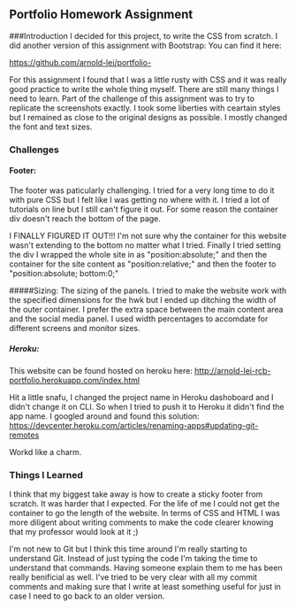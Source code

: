 ## Portfolio Homework Assignment
###Introduction
I decided for this project, to write the CSS from scratch. I did another version of this assignment with Bootstrap: You can find it here:

https://github.com/arnold-lei/portfolio-

For this assignment I found that I was a little rusty with CSS and it was really good practice to write the whole thing myself. There are still many things I need to learn. Part of the challenge of this assignment was to try to replicate the screenshots exactly. I took some liberties with ceartain styles but I remained as close to the original designs as possible. I mostly changed the font and text sizes. 

### Challenges

#### Footer:
The footer was paticularly challenging. I tried for a very long time to do it with pure CSS but I felt like I was getting no where with it. I tried a lot of tutorials on line but I still can't figure it out. For some reason the container div doesn't reach the bottom of the page.

I FINALLY FIGURED IT OUT!!! I'm not sure why the container for this website wasn't extending to the bottom no matter what I tried. Finally I tried setting the div I wrapped the whole site in as "position:absolute;" and then the container for the site content as "position:relative;" and then the footer to "position:absolute; bottom:0;" 
 
#####Sizing:
The sizing of the panels. I tried to make the website work with the specified dimensions for the hwk but I ended up ditching the width of the outer container. I prefer the extra space between the main content area and the social media panel. I used width percentages to accomdate for different screens and monitor sizes.

##### Heroku:
This website can be found hosted on heroku here:
http://arnold-lei-rcb-portfolio.herokuapp.com/index.html

Hit a little snafu, I changed the project name in Heroku dashoboard and I didn't change it on CLI. So when I tried to push it to Heroku it didn't find the app name. I googled around and found this solution:
https://devcenter.heroku.com/articles/renaming-apps#updating-git-remotes

Workd like a charm.

### Things I Learned
I think that my biggest take away is how to create a sticky footer from scratch. It was harder that I expected. For the life of me I could not get the container to go the length of the website. In terms of CSS and HTML I was more diligent about writing comments to make the code clearer knowing that my professor would look at it ;) 

I'm not new to Git but I think this time around I'm really starting to understand Git. Instead of just typing the code I'm taking the time to understand that commands. Having someone explain them to me has been really benificial as well. I've tried to be very clear with all my commit comments and making sure that I write at least something useful for just in case I need to go back to an older version. 

